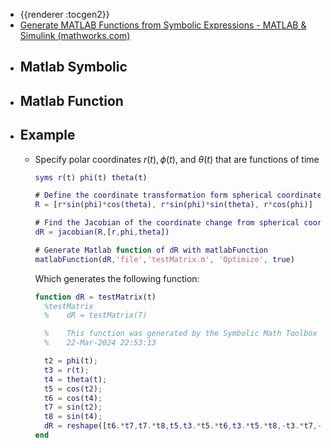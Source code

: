 - {{renderer :tocgen2}}
- [Generate MATLAB Functions from Symbolic Expressions - MATLAB & Simulink (mathworks.com)](https://www.mathworks.com/help/symbolic/generate-matlab-functions.html)
- ## Matlab Symbolic
- ## Matlab Function
- ## Example
	- Specify polar coordinates $r(t), \phi (t)$, and $\theta (t)$ that are functions of time
	  ```matlab
	  syms r(t) phi(t) theta(t)
	  
	  # Define the coordinate transformation form spherical coordinates to Cartesian coordinates.
	  R = [r*sin(phi)*cos(theta), r*sin(phi)*sin(theta), r*cos(phi)]
	  
	  # Find the Jacobian of the coordinate change from spherical coordinates to Cartesian coordinates.
	  dR = jacobian(R,[r,phi,theta])
	  
	  # Generate Matlab function of dR with matlabFunction
	  matlabFunction(dR,'file','testMatrix.m', 'Optimize', true)
	  ```
	  
	  Which generates the following function:
	  ```matlab
	  function dR = testMatrix(t)
	    %testMatrix
	    %    dR = testMatrix(T)
	  
	    %    This function was generated by the Symbolic Math Toolbox version 24.1.
	    %    22-Mar-2024 22:53:13
	  
	    t2 = phi(t);
	    t3 = r(t);
	    t4 = theta(t);
	    t5 = cos(t2);
	    t6 = cos(t4);
	    t7 = sin(t2);
	    t8 = sin(t4);
	    dR = reshape([t6.*t7,t7.*t8,t5,t3.*t5.*t6,t3.*t5.*t8,-t3.*t7,-t3.*t7.*t8,t3.*t6.*t7,0.0],[3,3]);
	  end
	  ```